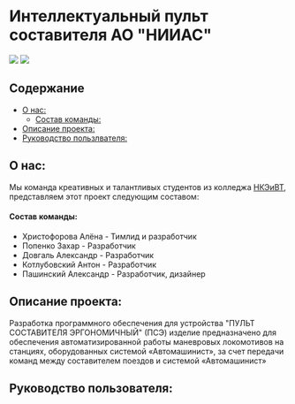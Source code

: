 # Интеллектуальный пульт составителя АО "НИИАС"
![](https://img.shields.io/badge/Made_by-НКЭиВТ-blue) ![](https://img.shields.io/badge/Python-3.12.x-yellow)

## Содержание
  - [О нас:](#о-нас)
    - [Состав команды:](#состав-команды)
  - [Описание проекта:](#описание-проекта)
  - [Руководство пользлвателя:](#руководство-пользователя)

## О нас:

Мы команда креативных и талантливых студентов из колледжа [НКЭиВТ](http://www.nke.ru/), представляем этот проект следующим составом:

#### Состав команды:
- Христофорова Алёна - Тимлид и разработчик
- Попенко Захар - Разработчик
- Довгаль Александр - Разработчик
- Котлубовский Антон - Разработчик
- Пашинский Александр - Разработчик, дизайнер

## Описание проекта:
Разработка программного обеспечения для устройства "ПУЛЬТ СОСТАВИТЕЛЯ ЭРГОНОМИЧНЫЙ" (ПСЭ) изделие предназначено для обеспечения автоматизированной работы маневровых локомотивов на станциях, оборудованных системой «Автомашинист», за счет передачи команд между составителем поездов и системой «Автомашинист»

## Руководство пользователя:
